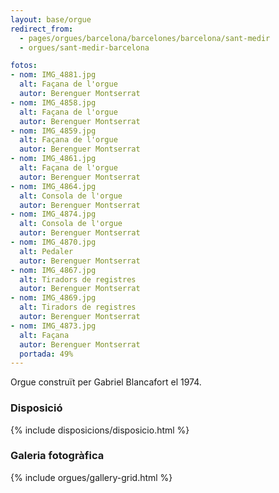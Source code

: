 ```yaml
---
layout: base/orgue
redirect_from:
  - pages/orgues/barcelona/barcelones/barcelona/sant-medir
  - orgues/sant-medir-barcelona

fotos:
- nom: IMG_4881.jpg
  alt: Façana de l'orgue
  autor: Berenguer Montserrat
- nom: IMG_4858.jpg
  alt: Façana de l'orgue
  autor: Berenguer Montserrat
- nom: IMG_4859.jpg
  alt: Façana de l'orgue
  autor: Berenguer Montserrat
- nom: IMG_4861.jpg
  alt: Façana de l'orgue
  autor: Berenguer Montserrat
- nom: IMG_4864.jpg
  alt: Consola de l'orgue
  autor: Berenguer Montserrat
- nom: IMG_4874.jpg
  alt: Consola de l'orgue
  autor: Berenguer Montserrat
- nom: IMG_4870.jpg
  alt: Pedaler
  autor: Berenguer Montserrat
- nom: IMG_4867.jpg
  alt: Tiradors de registres
  autor: Berenguer Montserrat
- nom: IMG_4869.jpg
  alt: Tiradors de registres
  autor: Berenguer Montserrat
- nom: IMG_4873.jpg
  alt: Façana
  autor: Berenguer Montserrat
  portada: 49%
---
```


Orgue construït per Gabriel Blancafort el 1974. 

### Disposició

{% include disposicions/disposicio.html %}

### Galeria fotogràfica

{% include orgues/gallery-grid.html %}
